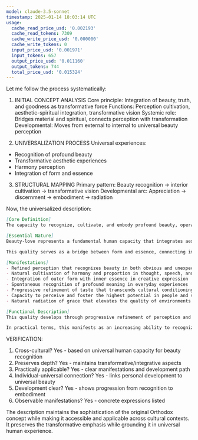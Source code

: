 ```yaml
---
model: claude-3.5-sonnet
timestamp: 2025-01-14 18:03:14 UTC
usage:
  cache_read_price_usd: '0.002193'
  cache_read_tokens: 7309
  cache_write_price_usd: '0.000000'
  cache_write_tokens: 0
  input_price_usd: '0.001971'
  input_tokens: 657
  output_price_usd: '0.011160'
  output_tokens: 744
  total_price_usd: '0.015324'
---
```


Let me follow the process systematically:

1. INITIAL CONCEPT ANALYSIS
Core principle: Integration of beauty, truth, and goodness as transformative force
Functions: Perception cultivation, aesthetic-spiritual integration, transformative vision
Systemic role: Bridges material and spiritual, connects perception with transformation
Developmental: Moves from external to internal to universal beauty perception

2. UNIVERSALIZATION PROCESS
Universal experiences:
- Recognition of profound beauty
- Transformative aesthetic experiences
- Harmony perception
- Integration of form and essence

3. STRUCTURAL MAPPING
Primary pattern: Beauty recognition → interior cultivation → transformative vision
Developmental arc: Appreciation → discernment → embodiment → radiation

Now, the universalized description:

```markdown
[Core Definition]
The capacity to recognize, cultivate, and embody profound beauty, operating as an integrative force that transforms perception, understanding, and being. This quality enables the recognition of essential beauty in all dimensions of existence while fostering its expression through one's way of being and acting in the world.

[Essential Nature]
Beauty-love represents a fundamental human capacity that integrates aesthetic sensitivity with deeper recognition of essential qualities in reality. Unlike surface-level aesthetic appreciation, it functions as a transformative force that develops through stages: from recognition of outer beauty, through discernment of inner beauty, to embodiment of essential beauty in one's being.

This quality serves as a bridge between form and essence, connecting immediate perception with deeper understanding. It operates simultaneously as a mode of perception, a path of development, and a way of being that progressively refines both the perceiver and their expression in the world.

[Manifestations]
- Refined perception that recognizes beauty in both obvious and unexpected places
- Natural cultivation of harmony and proportion in thought, speech, and action
- Integration of outer form with inner essence in creative expression
- Spontaneous recognition of profound meaning in everyday experiences
- Progressive refinement of taste that transcends cultural conditioning
- Capacity to perceive and foster the highest potential in people and situations
- Natural radiation of grace that elevates the quality of environments and interactions

[Functional Description]
This quality develops through progressive refinement of perception and expression, operating through a dual movement of recognition and embodiment. As perception becomes more refined, it naturally influences action, leading to increasingly harmonious expression. This creates a positive feedback loop where enhanced perception leads to more beautiful expression, which in turn develops greater perceptive capacity.

In practical terms, this manifests as an increasing ability to recognize and foster beauty in all dimensions of life - from physical environments to human relationships to inner states. It naturally elevates the quality of all activities, leading to more harmonious and meaningful ways of living and interacting. This quality serves as both a compass for development and a natural expression of inner maturity.
```

VERIFICATION:
1. Cross-cultural? Yes - based on universal human capacity for beauty recognition
2. Preserves depth? Yes - maintains transformative/integrative aspects
3. Practically applicable? Yes - clear manifestations and development path
4. Individual-universal connection? Yes - links personal development to universal beauty
5. Development clear? Yes - shows progression from recognition to embodiment
6. Observable manifestations? Yes - concrete expressions listed

The description maintains the sophistication of the original Orthodox concept while making it accessible and applicable across cultural contexts. It preserves the transformative emphasis while grounding it in universal human experience.